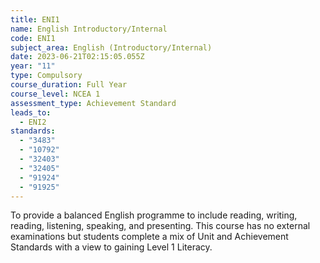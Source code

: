 ```yaml
---
title: ENI1
name: English Introductory/Internal
code: ENI1
subject_area: English (Introductory/Internal)
date: 2023-06-21T02:15:05.055Z
year: "11"
type: Compulsory
course_duration: Full Year
course_level: NCEA 1
assessment_type: Achievement Standard
leads_to:
  - ENI2
standards:
  - "3483"
  - "10792"
  - "32403"
  - "32405"
  - "91924"
  - "91925"
---
```

To provide a balanced English programme to include reading, writing, reading, listening, speaking, and presenting. This course has no external examinations but students complete a mix of Unit and Achievement Standards with a view to gaining Level 1 Literacy.
